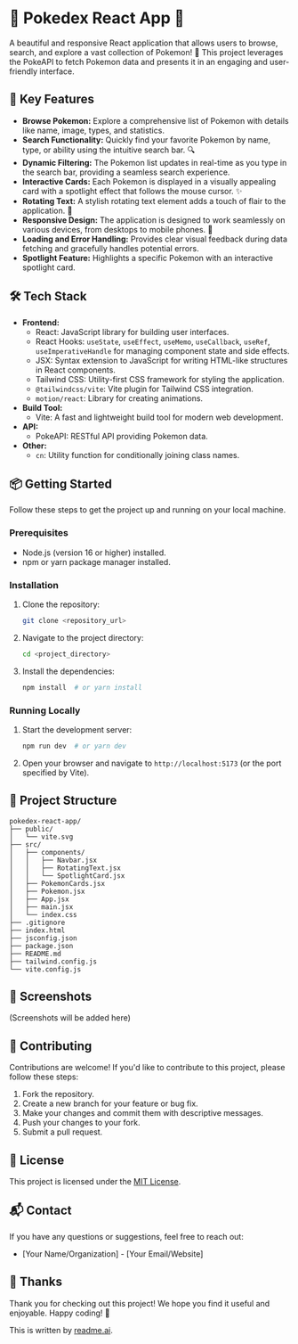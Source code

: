 # 🌟 Pokedex React App 🌟

A beautiful and responsive React application that allows users to browse, search, and explore a vast collection of Pokemon! 🚀 This project leverages the PokeAPI to fetch Pokemon data and presents it in an engaging and user-friendly interface.

## 🚀 Key Features

- **Browse Pokemon:** Explore a comprehensive list of Pokemon with details like name, image, types, and statistics.
- **Search Functionality:** Quickly find your favorite Pokemon by name, type, or ability using the intuitive search bar. 🔍
- **Dynamic Filtering:**  The Pokemon list updates in real-time as you type in the search bar, providing a seamless search experience.
- **Interactive Cards:** Each Pokemon is displayed in a visually appealing card with a spotlight effect that follows the mouse cursor. ✨
- **Rotating Text:**  A stylish rotating text element adds a touch of flair to the application. 💫
- **Responsive Design:**  The application is designed to work seamlessly on various devices, from desktops to mobile phones. 📱
- **Loading and Error Handling:**  Provides clear visual feedback during data fetching and gracefully handles potential errors.
- **Spotlight Feature:** Highlights a specific Pokemon with an interactive spotlight card.

## 🛠️ Tech Stack

- **Frontend:**
    - React: JavaScript library for building user interfaces.
    - React Hooks: `useState`, `useEffect`, `useMemo`, `useCallback`, `useRef`, `useImperativeHandle` for managing component state and side effects.
    - JSX:  Syntax extension to JavaScript for writing HTML-like structures in React components.
    - Tailwind CSS: Utility-first CSS framework for styling the application.
    - `@tailwindcss/vite`: Vite plugin for Tailwind CSS integration.
    - `motion/react`: Library for creating animations.
- **Build Tool:**
    - Vite:  A fast and lightweight build tool for modern web development.
- **API:**
    - PokeAPI:  RESTful API providing Pokemon data.
- **Other:**
    - `cn`: Utility function for conditionally joining class names.

## 📦 Getting Started

Follow these steps to get the project up and running on your local machine.

### Prerequisites

- Node.js (version 16 or higher) installed.
- npm or yarn package manager installed.

### Installation

1.  Clone the repository:

    ```bash
    git clone <repository_url>
    ```

2.  Navigate to the project directory:

    ```bash
    cd <project_directory>
    ```

3.  Install the dependencies:

    ```bash
    npm install  # or yarn install
    ```

### Running Locally

1.  Start the development server:

    ```bash
    npm run dev  # or yarn dev
    ```

2.  Open your browser and navigate to `http://localhost:5173` (or the port specified by Vite).

## 📂 Project Structure

```
pokedex-react-app/
├── public/
│   └── vite.svg
├── src/
│   ├── components/
│   │   ├── Navbar.jsx
│   │   ├── RotatingText.jsx
│   │   └── SpotlightCard.jsx
│   ├── PokemonCards.jsx
│   ├── Pokemon.jsx
│   ├── App.jsx
│   ├── main.jsx
│   └── index.css
├── .gitignore
├── index.html
├── jsconfig.json
├── package.json
├── README.md
├── tailwind.config.js
└── vite.config.js
```

## 📸 Screenshots

(Screenshots will be added here)

## 🤝 Contributing

Contributions are welcome! If you'd like to contribute to this project, please follow these steps:

1.  Fork the repository.
2.  Create a new branch for your feature or bug fix.
3.  Make your changes and commit them with descriptive messages.
4.  Push your changes to your fork.
5.  Submit a pull request.

## 📝 License

This project is licensed under the [MIT License](LICENSE).

## 📬 Contact

If you have any questions or suggestions, feel free to reach out:

- [Your Name/Organization] - [Your Email/Website]

## 💖 Thanks

Thank you for checking out this project! We hope you find it useful and enjoyable. Happy coding! 🎉

This is written by [readme.ai](https://readme-generator-phi.vercel.app/).
